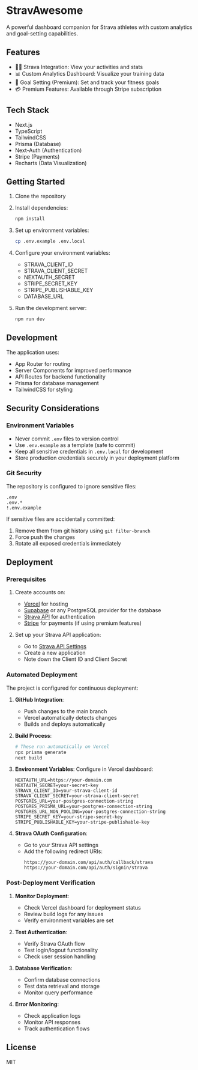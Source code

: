 # StravAwesome

A powerful dashboard companion for Strava athletes with custom analytics and goal-setting capabilities.

## Features

- 🏃‍♂️ Strava Integration: View your activities and stats
- 📊 Custom Analytics Dashboard: Visualize your training data
- 🎯 Goal Setting (Premium): Set and track your fitness goals
- 💳 Premium Features: Available through Stripe subscription

## Tech Stack

- Next.js
- TypeScript
- TailwindCSS
- Prisma (Database)
- Next-Auth (Authentication)
- Stripe (Payments)
- Recharts (Data Visualization)

## Getting Started

1. Clone the repository
2. Install dependencies:
   ```bash
   npm install
   ```
3. Set up environment variables:
   ```bash
   cp .env.example .env.local
   ```
4. Configure your environment variables:
   - STRAVA_CLIENT_ID
   - STRAVA_CLIENT_SECRET
   - NEXTAUTH_SECRET
   - STRIPE_SECRET_KEY
   - STRIPE_PUBLISHABLE_KEY
   - DATABASE_URL

5. Run the development server:
   ```bash
   npm run dev
   ```

## Development

The application uses:
- App Router for routing
- Server Components for improved performance
- API Routes for backend functionality
- Prisma for database management
- TailwindCSS for styling

## Security Considerations

### Environment Variables
- Never commit `.env` files to version control
- Use `.env.example` as a template (safe to commit)
- Keep all sensitive credentials in `.env.local` for development
- Store production credentials securely in your deployment platform

### Git Security
The repository is configured to ignore sensitive files:
```gitignore
.env
.env.*
!.env.example
```

If sensitive files are accidentally committed:
1. Remove them from git history using `git filter-branch`
2. Force push the changes
3. Rotate all exposed credentials immediately

## Deployment

### Prerequisites

1. Create accounts on:
   - [Vercel](https://vercel.com) for hosting
   - [Supabase](https://supabase.com) or any PostgreSQL provider for the database
   - [Strava API](https://developers.strava.com) for authentication
   - [Stripe](https://stripe.com) for payments (if using premium features)

2. Set up your Strava API application:
   - Go to [Strava API Settings](https://www.strava.com/settings/api)
   - Create a new application
   - Note down the Client ID and Client Secret

### Automated Deployment

The project is configured for continuous deployment:

1. **GitHub Integration**:
   - Push changes to the main branch
   - Vercel automatically detects changes
   - Builds and deploys automatically

2. **Build Process**:
   ```bash
   # These run automatically on Vercel
   npx prisma generate
   next build
   ```

3. **Environment Variables**:
   Configure in Vercel dashboard:
   ```
   NEXTAUTH_URL=https://your-domain.com
   NEXTAUTH_SECRET=your-secret-key
   STRAVA_CLIENT_ID=your-strava-client-id
   STRAVA_CLIENT_SECRET=your-strava-client-secret
   POSTGRES_URL=your-postgres-connection-string
   POSTGRES_PRISMA_URL=your-postgres-connection-string
   POSTGRES_URL_NON_POOLING=your-postgres-connection-string
   STRIPE_SECRET_KEY=your-stripe-secret-key
   STRIPE_PUBLISHABLE_KEY=your-stripe-publishable-key
   ```

4. **Strava OAuth Configuration**:
   - Go to your Strava API settings
   - Add the following redirect URIs:
     ```
     https://your-domain.com/api/auth/callback/strava
     https://your-domain.com/api/auth/signin/strava
     ```

### Post-Deployment Verification

1. **Monitor Deployment**:
   - Check Vercel dashboard for deployment status
   - Review build logs for any issues
   - Verify environment variables are set

2. **Test Authentication**:
   - Verify Strava OAuth flow
   - Test login/logout functionality
   - Check user session handling

3. **Database Verification**:
   - Confirm database connections
   - Test data retrieval and storage
   - Monitor query performance

4. **Error Monitoring**:
   - Check application logs
   - Monitor API responses
   - Track authentication flows

## License

MIT
